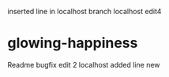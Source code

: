 inserted line in localhost branch
localhost edit4
# glowing-happiness
Readme
bugfix edit 2
localhost added line
new
